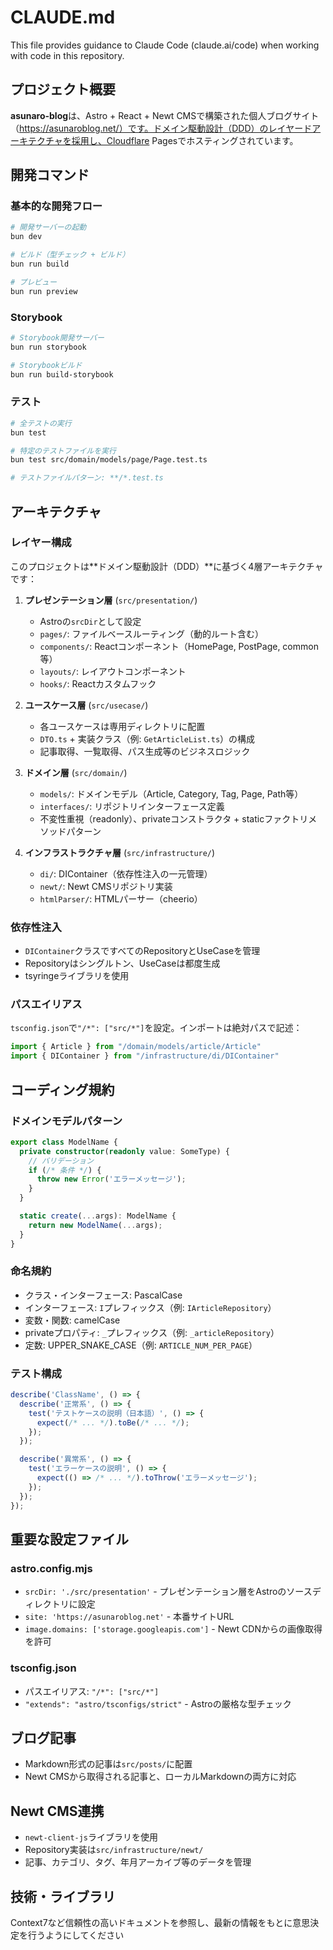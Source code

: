 # CLAUDE.md

This file provides guidance to Claude Code (claude.ai/code) when working with code in this repository.

## プロジェクト概要

**asunaro-blog**は、Astro + React + Newt CMSで構築された個人ブログサイト（https://asunaroblog.net/）です。ドメイン駆動設計（DDD）のレイヤードアーキテクチャを採用し、Cloudflare Pagesでホスティングされています。

## 開発コマンド

### 基本的な開発フロー
```bash
# 開発サーバーの起動
bun dev

# ビルド（型チェック + ビルド）
bun run build

# プレビュー
bun run preview
```

### Storybook
```bash
# Storybook開発サーバー
bun run storybook

# Storybookビルド
bun run build-storybook
```

### テスト
```bash
# 全テストの実行
bun test

# 特定のテストファイルを実行
bun test src/domain/models/page/Page.test.ts

# テストファイルパターン: **/*.test.ts
```

## アーキテクチャ

### レイヤー構成

このプロジェクトは**ドメイン駆動設計（DDD）**に基づく4層アーキテクチャです：

1. **プレゼンテーション層** (`src/presentation/`)
   - Astroの`srcDir`として設定
   - `pages/`: ファイルベースルーティング（動的ルート含む）
   - `components/`: Reactコンポーネント（HomePage, PostPage, common等）
   - `layouts/`: レイアウトコンポーネント
   - `hooks/`: Reactカスタムフック

2. **ユースケース層** (`src/usecase/`)
   - 各ユースケースは専用ディレクトリに配置
   - `DTO.ts` + 実装クラス（例: `GetArticleList.ts`）の構成
   - 記事取得、一覧取得、パス生成等のビジネスロジック

3. **ドメイン層** (`src/domain/`)
   - `models/`: ドメインモデル（Article, Category, Tag, Page, Path等）
   - `interfaces/`: リポジトリインターフェース定義
   - 不変性重視（readonly）、privateコンストラクタ + staticファクトリメソッドパターン

4. **インフラストラクチャ層** (`src/infrastructure/`)
   - `di/`: DIContainer（依存性注入の一元管理）
   - `newt/`: Newt CMSリポジトリ実装
   - `htmlParser/`: HTMLパーサー（cheerio）

### 依存性注入

- `DIContainer`クラスですべてのRepositoryとUseCaseを管理
- Repositoryはシングルトン、UseCaseは都度生成
- tsyringeライブラリを使用

### パスエイリアス

`tsconfig.json`で`"/*": ["src/*"]`を設定。インポートは絶対パスで記述：

```typescript
import { Article } from "/domain/models/article/Article"
import { DIContainer } from "/infrastructure/di/DIContainer"
```

## コーディング規約

### ドメインモデルパターン
```typescript
export class ModelName {
  private constructor(readonly value: SomeType) {
    // バリデーション
    if (/* 条件 */) {
      throw new Error('エラーメッセージ');
    }
  }

  static create(...args): ModelName {
    return new ModelName(...args);
  }
}
```

### 命名規約
- クラス・インターフェース: PascalCase
- インターフェース: `I`プレフィックス（例: `IArticleRepository`）
- 変数・関数: camelCase
- privateプロパティ: `_`プレフィックス（例: `_articleRepository`）
- 定数: UPPER_SNAKE_CASE（例: `ARTICLE_NUM_PER_PAGE`）

### テスト構成
```typescript
describe('ClassName', () => {
  describe('正常系', () => {
    test('テストケースの説明（日本語）', () => {
      expect(/* ... */).toBe(/* ... */);
    });
  });

  describe('異常系', () => {
    test('エラーケースの説明', () => {
      expect(() => /* ... */).toThrow('エラーメッセージ');
    });
  });
});
```

## 重要な設定ファイル

### astro.config.mjs
- `srcDir: './src/presentation'` - プレゼンテーション層をAstroのソースディレクトリに設定
- `site: 'https://asunaroblog.net'` - 本番サイトURL
- `image.domains: ['storage.googleapis.com']` - Newt CDNからの画像取得を許可

### tsconfig.json
- パスエイリアス: `"/*": ["src/*"]`
- `"extends": "astro/tsconfigs/strict"` - Astroの厳格な型チェック

## ブログ記事

- Markdown形式の記事は`src/posts/`に配置
- Newt CMSから取得される記事と、ローカルMarkdownの両方に対応

## Newt CMS連携

- `newt-client-js`ライブラリを使用
- Repository実装は`src/infrastructure/newt/`
- 記事、カテゴリ、タグ、年月アーカイブ等のデータを管理

## 技術・ライブラリ
Context7など信頼性の高いドキュメントを参照し、最新の情報をもとに意思決定を行うようにしてください
